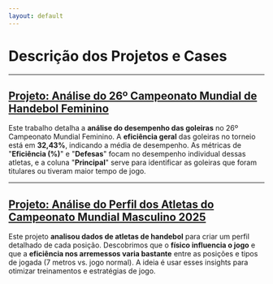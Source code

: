 ```yaml
---
layout: default
---
```


# Descrição dos Projetos e Cases

---

## [Projeto: Análise do 26º Campeonato Mundial de Handebol Feminino](./26mundialfeminino.md)

Este trabalho detalha a **análise do desempenho das goleiras** no 26º Campeonato Mundial Feminino. A **eficiência geral** das goleiras no torneio está em **32,43%**, indicando a média de desempenho. As métricas de "**Eficiência (%)**" e "**Defesas**" focam no desempenho individual dessas atletas, e a coluna "**Principal**" serve para identificar as goleiras que foram titulares ou tiveram maior tempo de jogo.


---

## [Projeto: Análise do Perfil dos Atletas do Campeonato Mundial Masculino 2025](./mundialmasculino2025.md)

Este projeto **analisou dados de atletas de handebol** para criar um perfil detalhado de cada posição. Descobrimos que o **físico influencia o jogo** e que a **eficiência nos arremessos varia bastante** entre as posições e tipos de jogada (7 metros vs. jogo normal). A ideia é usar esses insights para otimizar treinamentos e estratégias de jogo.
